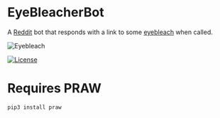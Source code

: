 # EyeBleacherBot
A [Reddit](https://reddit.com/user/eyebleacherbot) bot that responds with a link to some [eyebleach](https://www.urbandictionary.com/define.php?term=eye+bleach) when called.

![Eyebleach](https://i.imgur.com/JvwRSB6.jpeg)

[![License](https://poser.pugx.org/ali-irawan/xtra/license.svg)](https://github.com/getcake/EyeBleacherBot/blob/master/LICENSE)

# Requires PRAW
~~~
pip3 install praw
~~~
